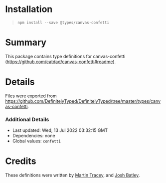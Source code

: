 # Installation
> `npm install --save @types/canvas-confetti`

# Summary
This package contains type definitions for canvas-confetti (https://github.com/catdad/canvas-confetti#readme).

# Details
Files were exported from https://github.com/DefinitelyTyped/DefinitelyTyped/tree/master/types/canvas-confetti.

### Additional Details
 * Last updated: Wed, 13 Jul 2022 03:32:15 GMT
 * Dependencies: none
 * Global values: `confetti`

# Credits
These definitions were written by [Martin Tracey](https://github.com/matracey), and [Josh Batley](https://github.com/joshbatley).
